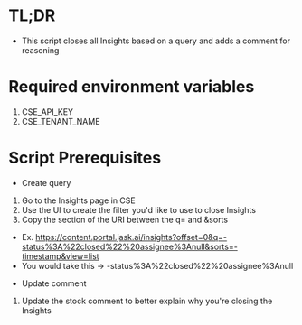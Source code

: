 # TL;DR
- This script closes all Insights based on a query and adds a comment for reasoning

# Required environment variables
1. CSE_API_KEY
2. CSE_TENANT_NAME

# Script Prerequisites 
* Create query
1. Go to the Insights page in CSE
2. Use the UI to create the filter you'd like to use to close Insights 
3. Copy the section of the URI between the q= and &sorts
- Ex. https://content.portal.jask.ai/insights?offset=0&q=-status%3A%22closed%22%20assignee%3Anull&sorts=-timestamp&view=list
- You would take this -> -status%3A%22closed%22%20assignee%3Anull

* Update comment 
1. Update the stock comment to better explain why you're closing the Insights